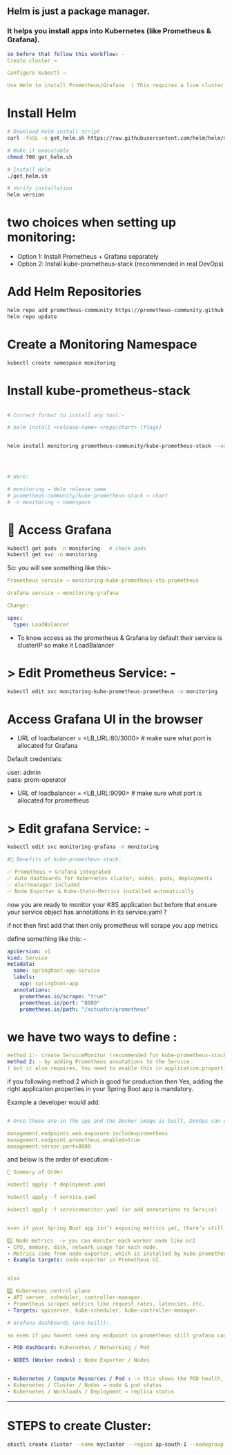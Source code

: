 

## Helm is just a package manager.

### It helps you install apps into Kubernetes (like Prometheus & Grafana).

```yaml
so before that follow this workflow: -
Create cluster →

Configure kubectl →

Use Helm to install Prometheus/Grafana  ( This requires a live cluster and kubeconfig.) hence Using Helm (install/upgrade/uninstall)
```


# Install Helm
```bash
# Download Helm install script
curl -fsSL -o get_helm.sh https://raw.githubusercontent.com/helm/helm/main/scripts/get-helm-3

# Make it executable
chmod 700 get_helm.sh

# Install Helm
./get_helm.sh

# Verify installation
helm version
```

# two choices when setting up monitoring:

- Option 1: Install Prometheus + Grafana separately
- Option 2: Install kube-prometheus-stack (recommended in real DevOps)


# Add Helm Repositories

```bash
helm repo add prometheus-community https://prometheus-community.github.io/helm-charts
helm repo update
```


# Create a Monitoring Namespace

```bash
kubectl create namespace monitoring

```



# Install kube-prometheus-stack
```bash

# Correct format to install any tool:- 

# helm install <release-name> <repo/chart> [flags]


helm install monitoring prometheus-community/kube-prometheus-stack --namespace monitoring




# Here:

# monitoring → Helm release name
# prometheus-community/kube-prometheus-stack → chart
# -n monitoring → namespace
```


# 🔹 Access Grafana
```bash
kubectl get pods -n monitoring   # check pods
kubectl get svc -n monitoring
```


So: you will see something like this:-

```yaml
Prometheus service → monitoring-kube-prometheus-sta-prometheus

Grafana service → monitoring-grafana

Change:-

spec:
  type: LoadBalancer
```
- To know access as the prometheus & Grafana by default their service is clusterIP so make it LoadBalancer


# > Edit Prometheus Service: -
```bash
kubectl edit svc monitoring-kube-prometheus-prometheus -n monitoring

```


# Access Grafana UI in the browser


- URL of loadbalancer = <LB_URL:80/3000>  # make sure what port is allocated for Grafana

Default credentials:

user: admin
</br>
pass: prom-operator


- URL of loadbalancer = <LB_URL:9090>  # make sure what port is allocated for prometheus
# > Edit grafana Service: - 
```bash
kubectl edit svc monitoring-grafana -n monitoring

```



```yaml
#🔹 Benefits of kube-prometheus-stack:

✅ Prometheus + Grafana integrated
✅ Auto dashboards for Kubernetes cluster, nodes, pods, deployments
✅ Alertmanager included
✅ Node Exporter & Kube-State-Metrics installed automatically

```


now you are ready to monitor your K8S application but before that ensure your service object has annotations in its service.yaml ?

if not then first add that then only prometheus will scrape you app metrics


define something like this: -

```yaml
apiVersion: v1
kind: Service
metadata:
  name: springboot-app-service
  labels:
    app: springboot-app
  annotations:
    prometheus.io/scrape: "true"
    prometheus.io/port: "8080"
    prometheus.io/path: "/actuator/prometheus"
```


# we have two ways to define :
```yaml
method 1:- create ServiceMonitor (recommended for kube-prometheus-stack) or 
method 2: - by adding Prometheus annotations to the Service.
( but it also requires, You need to enable this in application.properties , means Expose Prometheus Endpoint for lets say springboot app
```


if you following method 2 which is good for production then Yes, adding the right application.properties in your Spring Boot app is mandatory.

Example a developer would add:
```yaml

# Once these are in the app and the Docker image is built, DevOps can use Deployment + Service + ServiceMonitor to scrape metrics.

management.endpoints.web.exposure.include=prometheus
management.endpoint.prometheus.enabled=true
management.server.port=8080
```


and below is the order of execution:-

```yaml
🔑 Summary of Order

kubectl apply -f deployment.yaml

kubectl apply -f service.yaml

kubectl apply -f servicemonitor.yaml (or add annotations to Service)

```


```yaml

even if your Spring Boot app isn’t exposing metrics yet, there’s still a lot you can monitor in Kubernetes. Prometheus + kube-prometheus-stack gives you default monitoring for the cluster itself.

1️⃣ Node metrics  -> you can monitor each worker node like ec2
- CPU, memory, disk, network usage for each node.
- Metrics come from node-exporter, which is installed by kube-prometheus-stack.
- Example targets: node-exporter in Prometheus UI.


also

2️⃣ Kubernetes control plane
- API server, scheduler, controller-manager.
- Prometheus scrapes metrics like request rates, latencies, etc.
- Targets: apiserver, kube-scheduler, kube-controller-manager.

```

```yaml
# Grafana dashboards (pre-built):-

so even if you havent seen any endpoint in prometheus still grafana can sho you pod metrics 

- POD dashboard: Kubernetes / Networking / Pod

- NODES (Worker nodes) : Node Exporter / Nodes


- Kubernetes / Compute Resources / Pod : -> this shows the POD health, CPU/memory usage
- Kubernetes / Cluster / Nodes → node & pod status
- Kubernetes / Workloads / Deployment → replica status
```

---

# STEPS to create Cluster:
```bash
eksctl create cluster --name mycluster --region ap-south-1 --nodegroup-name mynodegrp --version 1.30 --node-type t3.medium --nodes 2 --managed
```
